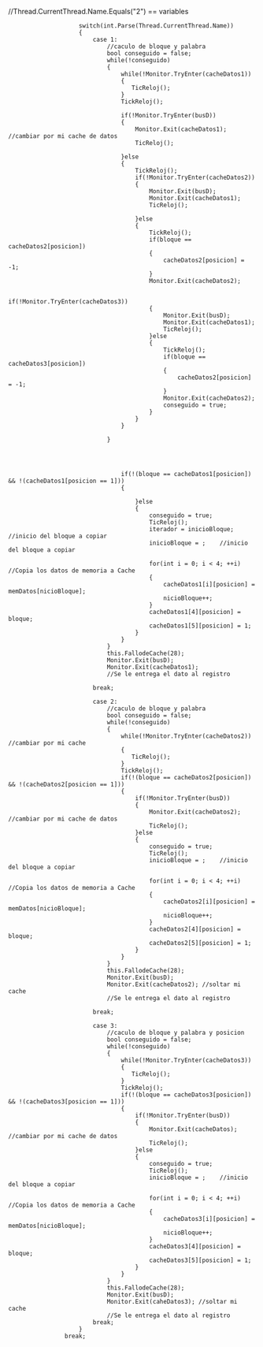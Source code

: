 //Thread.CurrentThread.Name.Equals("2") == variables

                        switch(int.Parse(Thread.CurrentThread.Name))
                        {
                            case 1:
                                //caculo de bloque y palabra
                                bool conseguido = false;
                                while(!conseguido)
                                {
                                    while(!Monitor.TryEnter(cacheDatos1))    
                                    {
                                       TicReloj(); 
                                    }
                                    TickReloj();

                                    if(!Monitor.TryEnter(busD))
                                    {
                                        Monitor.Exit(cacheDatos1); //cambiar por mi cache de datos
                                        TicReloj();

                                    }else
                                    {
                                        TickReloj();
                                        if(!Monitor.TryEnter(cacheDatos2))
                                        {
                                            Monitor.Exit(busD);
                                            Monitor.Exit(cacheDatos1);
                                            TicReloj();

                                        }else
                                        {
                                            TickReloj();
                                            if(bloque == cacheDatos2[posicion]) 
                                            {
                                                cacheDatos2[posicion] = -1;
                                            }
                                            Monitor.Exit(cacheDatos2);

                                            if(!Monitor.TryEnter(cacheDatos3))
                                            {
                                                Monitor.Exit(busD);
                                                Monitor.Exit(cacheDatos1);
                                                TicReloj();
                                            }else
                                            {
                                                TickReloj();
                                                if(bloque == cacheDatos3[posicion]) 
                                                {
                                                    cacheDatos2[posicion] = -1;
                                                }
                                                Monitor.Exit(cacheDatos2);
                                                conseguido = true;
                                            }
                                        }
                                    }

                                }




                                    if(!(bloque == cacheDatos1[posicion]) && !(cacheDatos1[posicion == 1]))
                                    {

                                        }else
                                        {
                                            conseguido = true;
                                            TicReloj();
                                            iterador = inicioBloque;    //inicio del bloque a copiar
                                            inicioBloque = ;    //inicio del bloque a copiar

                                            for(int i = 0; i < 4; ++i) //Copia los datos de memoria a Cache
                                            {
                                                cacheDatos1[i][posicion] = memDatos[nicioBloque];
                                                nicioBloque++;
                                            }
                                            cacheDatos1[4][posicion] = bloque;
                                            cacheDatos1[5][posicion] = 1;
                                        }
                                    }
                                }
                                this.FallodeCache(28);
                                Monitor.Exit(busD);
                                Monitor.Exit(cacheDatos1);
                                //Se le entrega el dato al registro 

                            break;

                            case 2:
                                //caculo de bloque y palabra
                                bool conseguido = false;
                                while(!conseguido)
                                {
                                    while(!Monitor.TryEnter(cacheDatos2))    //cambiar por mi cache
                                    {
                                       TicReloj(); 
                                    }
                                    TickReloj();
                                    if(!(bloque == cacheDatos2[posicion]) && !(cacheDatos2[posicion == 1]))
                                    {
                                        if(!Monitor.TryEnter(busD))
                                        {
                                            Monitor.Exit(cacheDatos2); //cambiar por mi cache de datos
                                            TicReloj();                                
                                        }else
                                        {
                                            conseguido = true;
                                            TicReloj();
                                            inicioBloque = ;    //inicio del bloque a copiar

                                            for(int i = 0; i < 4; ++i) //Copia los datos de memoria a Cache
                                            {
                                                cacheDatos2[i][posicion] = memDatos[nicioBloque];
                                                nicioBloque++;
                                            }
                                            cacheDatos2[4][posicion] = bloque;
                                            cacheDatos2[5][posicion] = 1;
                                        }
                                    }
                                }
                                this.FallodeCache(28);
                                Monitor.Exit(busD);
                                Monitor.Exit(cacheDatos2); //soltar mi cache 
                                //Se le entrega el dato al registro 

                            break;

                            case 3:
                                //caculo de bloque y palabra y posicion
                                bool conseguido = false;
                                while(!conseguido)
                                {
                                    while(!Monitor.TryEnter(cacheDatos3))
                                    {
                                       TicReloj(); 
                                    }
                                    TickReloj();
                                    if(!(bloque == cacheDatos3[posicion]) && !(cacheDatos3[posicion == 1]))
                                    {
                                        if(!Monitor.TryEnter(busD))
                                        {
                                            Monitor.Exit(cacheDatos); //cambiar por mi cache de datos
                                            TicReloj();                                
                                        }else
                                        {
                                            conseguido = true;
                                            TicReloj();
                                            inicioBloque = ;    //inicio del bloque a copiar

                                            for(int i = 0; i < 4; ++i) //Copia los datos de memoria a Cache
                                            {
                                                cacheDatos3[i][posicion] = memDatos[nicioBloque];
                                                nicioBloque++;
                                            }
                                            cacheDatos3[4][posicion] = bloque;
                                            cacheDatos3[5][posicion] = 1;
                                        }
                                    }
                                }
                                this.FallodeCache(28);
                                Monitor.Exit(busD);
                                Monitor.Exit(caheDatos3); //soltar mi cache 
                                //Se le entrega el dato al registro
                            break;
                        }
                    break;